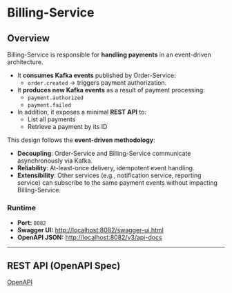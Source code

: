 # Billing-Service

## Overview
Billing-Service is responsible for **handling payments** in an event-driven architecture.

- It **consumes Kafka events** published by Order-Service:
  - `order.created` → triggers payment authorization.
- It **produces new Kafka events** as a result of payment processing:
  - `payment.authorized`
  - `payment.failed`
- In addition, it exposes a minimal **REST API** to:
  - List all payments
  - Retrieve a payment by its ID

This design follows the **event-driven methodology**:
- **Decoupling**: Order-Service and Billing-Service communicate asynchronously via Kafka.
- **Reliability**: At-least-once delivery, idempotent event handling.
- **Extensibility**: Other services (e.g., notification service, reporting service) can subscribe to the same payment events without impacting Billing-Service.

### Runtime
- **Port:** `8082`  
- **Swagger UI:** [http://localhost:8082/swagger-ui.html](http://localhost:8082/swagger-ui.html)  
- **OpenAPI JSON:** [http://localhost:8082/v3/api-docs](http://localhost:8082/v3/api-docs)

---

## REST API (OpenAPI Spec)
[OpenAPI](docs/openapi-billing.pretty.json)

